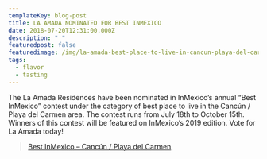 ```yaml
---
templateKey: blog-post
title: LA AMADA NOMINATED FOR BEST INMEXICO
date: 2018-07-20T12:31:00.000Z
description: " "
featuredpost: false
featuredimage: /img/la-amada-best-place-to-live-in-cancun-playa-del-carmen-inmexico-contest-winner-1080x675.jpg
tags:
  - flavor
  - tasting
---
```



The La Amada Residences have been nominated in InMexico’s annual “Best InMexico” contest under the category of best place to live in the Cancún / Playa del Carmen area. The contest runs from July 18th to October 15th. Winners of this contest will be featured on InMexico’s 2019 edition. Vote for La Amada today!

> [Best InMexico – Cancún / Playa del Carmen](https://www.inmexico.com/best-inmexico/cancun-playa-del-carmen/)